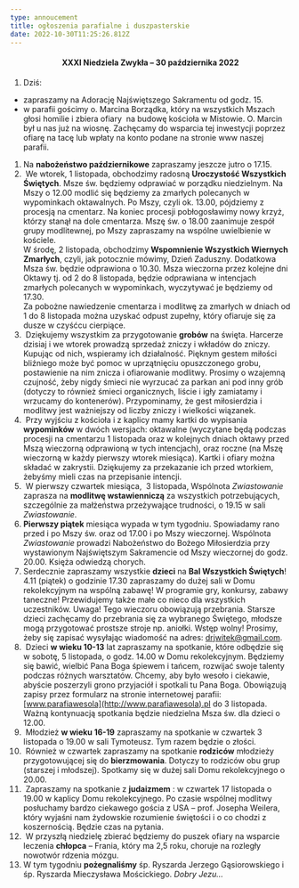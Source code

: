 ```yaml
---
type: annoucement
title: ogłoszenia parafialne i duszpasterskie
date: 2022-10-30T11:25:26.812Z
---
```

<!--StartFragment-->

<h4 style="text-align:center;">XXXI Niedziela Zwykła – 30 października 2022</h4>

1. Dziś:

* zapraszamy na Adorację Najświętszego Sakramentu od godz. 15.
* w parafii gościmy o. Marcina Borządka, który na wszystkich Mszach głosi homilie i zbiera ofiary  na budowę kościoła w Mistowie. O. Marcin był u nas już na wiosnę. Zachęcamy do wsparcia tej inwestycji poprzez ofiarę na tacę lub wpłaty na konto podane na stronie www naszej parafii.

1. Na **nabożeństwo październikowe** zapraszamy jeszcze jutro o 17.15.
2.  We wtorek, 1 listopada, obchodzimy radosną **Uroczystość Wszystkich Świętych**. Msze św. będziemy odprawiać w porządku niedzielnym. Na Mszy o 12.00 modlić się będziemy za zmarłych polecanych w wypominkach oktawalnych. Po Mszy, czyli ok. 13.00, pójdziemy z procesją na cmentarz. Na koniec procesji pobłogosławimy nowy krzyż, którzy stanął na dole cmentarza. Mszę św. o 18.00 zaanimuje zespół grupy modlitewnej, po Mszy zapraszamy na wspólne uwielbienie w kościele.\
   W środę, 2 listopada, obchodzimy **Wspomnienie Wszystkich Wiernych Zmarłych**, czyli, jak potocznie mówimy, Dzień Zaduszny. Dodatkowa Msza św. będzie odprawiona o 10.30. Msza wieczorna przez kolejne dni Oktawy tj. od 2 do 8 listopada, będzie odprawiana w intencjach zmarłych polecanych w wypominkach, wyczytywać je będziemy od 17.30.\
   Za pobożne nawiedzenie cmentarza i modlitwę za zmarłych w dniach od 1 do 8 listopada można uzyskać odpust zupełny, który ofiaruje się za dusze w czyśćcu cierpiące.
3.  Dziękujemy wszystkim za przygotowanie **grobów** na święta. Harcerze dzisiaj i we wtorek prowadzą sprzedaż zniczy i wkładów do zniczy. Kupując od nich, wspieramy ich działalność. Pięknym gestem miłości bliźniego może być pomoc w uprzątnięciu opuszczonego grobu, postawienie na nim znicza i ofiarowanie modlitwy. Prosimy o wzajemną czujność, żeby nigdy śmieci nie wyrzucać za parkan ani pod inny grób (dotyczy to również śmieci organicznych, liście i igły zamiatamy i wrzucamy do kontenerów). Przypominamy, że gest miłosierdzia i modlitwy jest ważniejszy od liczby zniczy i wielkości wiązanek.
4.  Przy wyjściu z kościoła i z kaplicy mamy kartki do wypisania **wypominków** w dwóch wersjach: oktawalne (wyczytane będą podczas procesji na cmentarzu 1 listopada oraz w kolejnych dniach oktawy przed Mszą wieczorną odprawioną w tych intencjach), oraz roczne (na Mszę wieczorną w każdy pierwszy wtorek miesiąca). Kartki i ofiary można składać w zakrystii. Dziękujemy za przekazanie ich przed wtorkiem, żebyśmy mieli czas na przepisanie intencji.
5.  W pierwszy czwartek miesiąca,  3 listopada, Wspólnota *Zwiastowanie* zaprasza na **modlitwę wstawienniczą** za wszystkich potrzebujących, szczególnie za małżeństwa przeżywające trudności, o 19.15 w sali *Zwiastowanie*.
6. **Pierwszy piątek** miesiąca wypada w tym tygodniu. Spowiadamy rano przed i po Mszy św. oraz od 17.00 i po Mszy wieczornej. Wspólnota *Zwiastowanie* prowadzi Nabożeństwo do Bożego Miłosierdzia przy wystawionym Najświętszym Sakramencie od Mszy wieczornej do godz. 20.00. Księża odwiedzą chorych.
7. Serdecznie zapraszamy wszystkie **dzieci** na **Bal Wszystkich Świętych**! 4.11 (piątek) o godzinie 17.30 zapraszamy do dużej sali w Domu rekolekcyjnym na wspólną zabawę! W programie gry, konkursy, zabawy taneczne! Przewidujemy także małe co nieco dla wszystkich uczestników. Uwaga! Tego wieczoru obowiązują przebrania. Starsze dzieci zachęcamy do przebrania się za wybranego Świętego, młodsze mogą przygotować prostsze stroje np. aniołki. Wstęp wolny! Prosimy, żeby się zapisać wysyłając wiadomość na adres: [drjwitek@gmail.com](mailto:drjwitek@gmail.com).
8.  Dzieci **w wieku 10-13** lat zapraszamy na spotkanie, które odbędzie się w sobotę, 5 listopada, o godz. 14.00 w Domu rekolekcyjnym. Będziemy się bawić, wielbić Pana Boga śpiewem i tańcem, rozwijać swoje talenty podczas różnych warsztatów. Chcemy, aby było wesoło i ciekawie, abyście poszerzyli grono przyjaciół i spotkali tu Pana Boga. Obowiązują zapisy przez formularz na stronie internetowej parafii: [www.parafiawesola](http://www.parafiawesola).pl do 3 listopada. Ważną kontynuacją spotkania będzie niedzielna Msza św. dla dzieci o 12.00.
9.  Młodzież **w wieku 16-19** zapraszamy na spotkanie w czwartek 3 listopada o 19.00 w sali Tymoteusz. Tym razem będzie o złości.
10.  Również w czwartek zapraszamy na spotkanie **rodziców** młodzieży przygotowującej się do **bierzmowania**. Dotyczy to rodziców obu grup (starszej i młodszej). Spotkamy się w dużej sali Domu rekolekcyjnego o 20.00.
11.  Zapraszamy na spotkanie z **judaizmem** : w czwartek 17 listopada o 19.00 w kaplicy Domu rekolekcyjnego. Po czasie wspólnej modlitwy posłuchamy bardzo ciekawego gościa z USA – prof. Josepha Weilera, który wyjaśni nam żydowskie rozumienie świętości i o co chodzi z koszernością. Będzie czas na pytania.
12.  W przyszłą niedzielę zbierać będziemy do puszek ofiary na wsparcie leczenia **chłopca** – Frania, który ma 2,5 roku, choruje na rozległy nowotwór rdzenia mózgu.
13. W tym tygodniu **pożegnaliśmy** śp. Ryszarda Jerzego Gąsiorowskiego i śp. Ryszarda Mieczysława Mościckiego. *Dobry Jezu…*

<!--EndFragment-->
